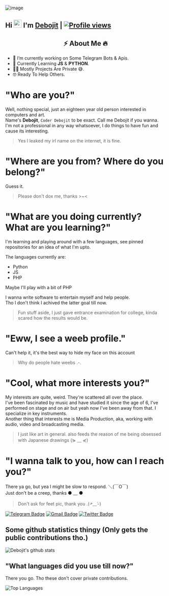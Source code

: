 ![image](https://user-images.githubusercontent.com/63096193/125182844-29f20800-e22f-11eb-8dc9-b0f2d29647bb.png)

## Hi <img src="https://raw.githubusercontent.com/MartinHeinz/MartinHeinz/master/wave.gif" width="25px"> I'm [Debojit](https://t.me/coder_debojit) | [![Profile views](https://komarev.com/ghpvc/?username=debojit-dev&label=Profile%20views)](https://github.com/debojit-dev)                                                                               
<h2 align="center">⚡️ About Me 🔥</h2>
<ul>
    <li>🔭 I’m currently working on Some Telegram Bots & Apis.
    <li>🧐 Currently Learning <strong>JS</strong> & <strong>PYTHON</strong>.
    <li>👨‍💻 Mostly Projects Are Private 😅.
    <li>🤓 Ready To Help Others.
</ul>

# **"Who are you?"**
Well, nothing special, just an eighteen year old person interested in computers and art. \
Name's **Debojit**, `Coder Debojit` to be exact. Call me Debojit if you wanna. \
I'm not a professional in any way whatsoever, I do things to have fun and cause its interesting.
> Yes I leaked my irl name on the internet, it is fine.

# **"Where are you from? Where do you belong?"**
Guess it.
> Please don't dox me, thanks >~<

# **"What are you doing currently? What are you learning?"**
I'm learning and playing around with a few languages, see pinned repositories for an idea of what I'm upto. 

The languages currently are: 
- Python
- JS
- PHP

Maybe I'll play with a bit of PHP

I wanna write software to entertain myself and help people. \
Tho I don't think I achived the latter goal till now.

> Fun stuff aside, I just gave entrance examination for college, kinda scared how the results would be.

# **"Eww, I see a weeb profile."**
Can't help it, it's the best way to hide my face on this account
> Why do people hate weebs .-.

# **"Cool, what more interests you?"**

My interests are quite, weird. They're scattered all over the place. \
I've been fascinated by music and have studied it since the age of 6, I've performed on stage and on air but yeah now I've been away from that. I specialize in key instruments. \
Another thing that interests me is Media Production, aka, working with audio, video and broadcasting media.

> I just like art in general. also feeds the reason of me being obsessed with Japanese drawings (⋟ ﹏ ⋞)


# **"I wanna talk to you, how can I reach you?"**
There ya go, but yea I might be slow to respond. ＼(￣O￣) \
Just don't be a creep, thanks ● ﹏ ●

> Don't ask for feet pic, thank you .( ̵˃﹏˂̵ )


[![Telegram Badge](https://img.shields.io/badge/-Mr_Debojit-1ca0f1?style=flat-square&logo=telegram&logoColor=white&link=https://t.me/coder_debojit)](https://t.me/coder_debojit)
[![Gmail Badge](https://img.shields.io/badge/-thedevdebojit@gmail.com-c14438?style=flat-square&logo=Gmail&logoColor=white&link=mailto:thedevdebojit@gmail.com)](mailto:thedevdebojit@gmail.com)
[![Twitter Badge](https://img.shields.io/twitter/follow/MrDebojit?style=social)](https://twitter.com/coder_debojit)


## **Some github statistics thingy (Only gets the public contributions tho.)**
![Debojit's github stats](https://github-readme-stats.vercel.app/api?username=debojit-dev&show_icons=true&theme=tokyonight)


## **"What languages did you use till now?"**

There you go. Tho these don't cover private contributions. 

![Top Languages](https://github-readme-stats.vercel.app/api/top-langs/?username=debojit-dev&custom_title=Languages%20I%20play%20around%20with%20:3&theme=tokyonight&hide_border=true)
